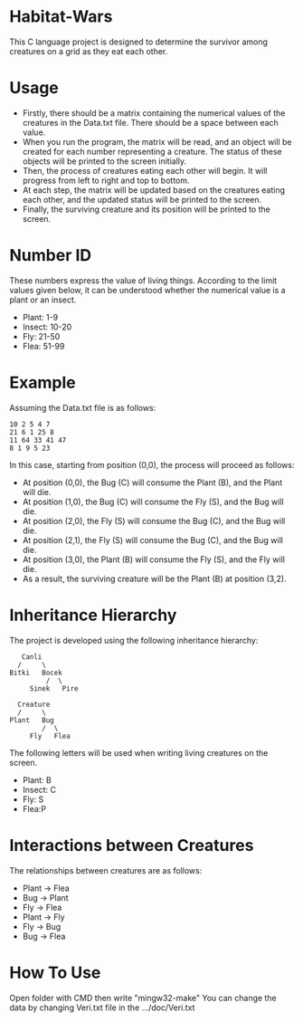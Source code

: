 # Habitat-Wars
This C language project is designed to determine the survivor among creatures on a grid as they eat each other.
# Usage
- Firstly, there should be a matrix containing the numerical values of the creatures in the Data.txt file. There should be a space between each value.
- When you run the program, the matrix will be read, and an object will be created for each number representing a creature. The status of these objects will be printed to the screen initially.
- Then, the process of creatures eating each other will begin. It will progress from left to right and top to bottom.
- At each step, the matrix will be updated based on the creatures eating each other, and the updated status will be printed to the screen.
- Finally, the surviving creature and its position will be printed to the screen.

# Number ID 
These numbers express the value of living things. 
According to the limit values ​​given below, it can be understood whether the numerical value is a plant or an insect.

- Plant: 1-9
- Insect: 10-20
- Fly: 21-50
- Flea: 51-99

# Example
Assuming the Data.txt file is as follows:
```
10 2 5 4 7
21 6 1 25 8
11 64 33 41 47
8 1 9 5 23

```
In this case, starting from position (0,0), the process will proceed as follows:

- At position (0,0), the Bug (C) will consume the Plant (B), and the Plant will die.
- At position (1,0), the Bug (C) will consume the Fly (S), and the Bug will die.
- At position (2,0), the Fly (S) will consume the Bug (C), and the Bug will die.
- At position (2,1), the Fly (S) will consume the Bug (C), and the Bug will die.
- At position (3,0), the Plant (B) will consume the Fly (S), and the Fly will die.
- As a result, the surviving creature will be the Plant (B) at position (3,2).

# Inheritance Hierarchy
The project is developed using the following inheritance hierarchy:

       Canli
      /     \
    Bitki   Bocek
             /  \
         Sinek   Pire

      Creature
      /     \
    Plant   Bug
            /  \
         Fly   Flea
         
The following letters will be used when writing living creatures on the screen.
- Plant: B
- Insect: C
- Fly: S
- Flea:P
  
# Interactions between Creatures
The relationships between creatures are as follows:

- Plant → Flea
- Bug → Plant
- Fly → Flea
- Plant → Fly
- Fly → Bug
- Bug → Flea

# How To Use
Open folder with CMD then write "mingw32-make"
You can change the data by changing Veri.txt file in the .../doc/Veri.txt

